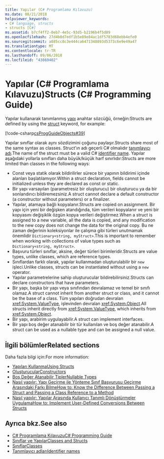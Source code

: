 ```yaml
---
title: Yapılar (C# Programlama Kılavuzu)
ms.date: 08/21/2018
helpviewer_keywords:
- C# language, structs
- structs [C#]
ms.assetid: b7cf4ff2-0eb7-4e5c-93d5-b2196b4f5d89
ms.openlocfilehash: 27d4b0d7edf1b5e89e84ac1df5783d68ebb4efe0
ms.sourcegitcommit: a885cc8c3e444ca6471348893d5373c6e9e49a47
ms.translationtype: MT
ms.contentlocale: tr-TR
ms.lasthandoff: 09/06/2018
ms.locfileid: "43869402"
---
```

# <a name="structs-c-programming-guide"></a><span data-ttu-id="7a83f-102">Yapılar (C# Programlama Kılavuzu)</span><span class="sxs-lookup"><span data-stu-id="7a83f-102">Structs (C# Programming Guide)</span></span>

<span data-ttu-id="7a83f-103">Yapılar kullanarak tanımlanmış [yapı](../../language-reference/keywords/struct.md) anahtar sözcüğü, örneğin:</span><span class="sxs-lookup"><span data-stu-id="7a83f-103">Structs are defined by using the [struct](../../language-reference/keywords/struct.md) keyword, for example:</span></span>  
  
[!code-csharp[csProgGuideObjects#39](./codesnippet/CSharp/structs_1.cs)]  
  
<span data-ttu-id="7a83f-104">Yapılar sınıflar olarak aynı sözdizimini çoğunu paylaşır.</span><span class="sxs-lookup"><span data-stu-id="7a83f-104">Structs share most of the same syntax as classes.</span></span> <span data-ttu-id="7a83f-105">Struct'ın adı geçerli C# olmalıdır [tanımlayıcı adı](../inside-a-program/identifier-names.md).</span><span class="sxs-lookup"><span data-stu-id="7a83f-105">The name of the struct must be a valid C# [identifier name](../inside-a-program/identifier-names.md).</span></span> <span data-ttu-id="7a83f-106">Yapılar aşağıdaki yollarla sınıfları daha büyük/küçük harf sınırlıdır:</span><span class="sxs-lookup"><span data-stu-id="7a83f-106">Structs are more limited than classes in the following ways:</span></span>  
  
- <span data-ttu-id="7a83f-107">Const veya statik olarak bildirilirler sürece bir yapının bildirimi içinde alanları başlatılamıyor.</span><span class="sxs-lookup"><span data-stu-id="7a83f-107">Within a struct declaration, fields cannot be initialized unless they are declared as const or static.</span></span>  
- <span data-ttu-id="7a83f-108">Bir yapı varsayılan (parametresiz bir oluşturucu) bir oluşturucu ya da bir sonlandırıcı bildiremezsiniz.</span><span class="sxs-lookup"><span data-stu-id="7a83f-108">A struct cannot declare a default constructor (a constructor without parameters) or a finalizer.</span></span>  
- <span data-ttu-id="7a83f-109">Yapılar, atamaya bağlı kopyalanır.</span><span class="sxs-lookup"><span data-stu-id="7a83f-109">Structs are copied on assignment.</span></span> <span data-ttu-id="7a83f-110">Bir yapı için yeni bir değişken atandığında, tüm verileri kopyalanır ve yeni bir kopyasını değişiklik özgün kopya verileri değiştirmez.</span><span class="sxs-lookup"><span data-stu-id="7a83f-110">When a struct is assigned to a new variable, all the data is copied, and any modification to the new copy does not change the data for the original copy.</span></span> <span data-ttu-id="7a83f-111">Bu ne zaman değerinin koleksiyonlar ile çalışma gibi türleri unutmamak önemlidir `Dictionary<string, myStruct>`.</span><span class="sxs-lookup"><span data-stu-id="7a83f-111">This is important to remember when working with collections of value types such as `Dictionary<string, myStruct>`.</span></span>  
- <span data-ttu-id="7a83f-112">Başvuru türleri sınıflar, aksine, değer türleri birimleridir.</span><span class="sxs-lookup"><span data-stu-id="7a83f-112">Structs are value types, unlike classes, which are reference types.</span></span>  
- <span data-ttu-id="7a83f-113">Sınıflardan farklı olarak, yapılar kullanmadan oluşturulabilir bir `new` işleci.</span><span class="sxs-lookup"><span data-stu-id="7a83f-113">Unlike classes, structs can be instantiated without using a `new` operator.</span></span>  
- <span data-ttu-id="7a83f-114">Yapılar parametrelerine sahip oluşturucular bildirebilirsiniz.</span><span class="sxs-lookup"><span data-stu-id="7a83f-114">Structs can declare constructors that have parameters.</span></span> 
- <span data-ttu-id="7a83f-115">Bir yapı, başka bir yapı veya sınıfından devralamaz ve temel bir sınıfı olamaz.</span><span class="sxs-lookup"><span data-stu-id="7a83f-115">A struct cannot inherit from another struct or class, and it cannot be the base of a class.</span></span> <span data-ttu-id="7a83f-116">Tüm yapıları doğrudan devralan <xref:System.ValueType>, işlevinden devralan <xref:System.Object>.</span><span class="sxs-lookup"><span data-stu-id="7a83f-116">All structs inherit directly from <xref:System.ValueType>, which inherits from <xref:System.Object>.</span></span>  
- <span data-ttu-id="7a83f-117">Bir yapı, arabirim uygulayabilir.</span><span class="sxs-lookup"><span data-stu-id="7a83f-117">A struct can implement interfaces.</span></span>  
- <span data-ttu-id="7a83f-118">Bir yapı boş değer atanabilir bir tür kullanılan ve boş değer atanabilir.</span><span class="sxs-lookup"><span data-stu-id="7a83f-118">A struct can be used as a nullable type and can be assigned a null value.</span></span>  
  
## <a name="related-sections"></a><span data-ttu-id="7a83f-119">İlgili bölümler</span><span class="sxs-lookup"><span data-stu-id="7a83f-119">Related sections</span></span>  

<span data-ttu-id="7a83f-120">Daha fazla bilgi için:</span><span class="sxs-lookup"><span data-stu-id="7a83f-120">For more information:</span></span>  
  
- [<span data-ttu-id="7a83f-121">Yapıları Kullanma</span><span class="sxs-lookup"><span data-stu-id="7a83f-121">Using Structs</span></span>](using-structs.md)
- [<span data-ttu-id="7a83f-122">Oluşturucular</span><span class="sxs-lookup"><span data-stu-id="7a83f-122">Constructors</span></span>](constructors.md)
- [<span data-ttu-id="7a83f-123">Boş Değer Atanabilir Tipler</span><span class="sxs-lookup"><span data-stu-id="7a83f-123">Nullable Types</span></span>](../nullable-types/index.md)
- [<span data-ttu-id="7a83f-124">Nasıl yapılır: Yapı Geçirme ile Yönteme Sınıf Başvurusu Geçirme Arasındaki Farkı Bilme</span><span class="sxs-lookup"><span data-stu-id="7a83f-124">How to: Know the Difference Between Passing a Struct and Passing a Class Reference to a Method</span></span>](how-to-know-the-difference-passing-a-struct-and-passing-a-class-to-a-method.md)
- [<span data-ttu-id="7a83f-125">Nasıl yapılır: Yapılar Arasında Kullanıcı Tanımlı Dönüştürmeler Uygulama</span><span class="sxs-lookup"><span data-stu-id="7a83f-125">How to: Implement User-Defined Conversions Between Structs</span></span>](../statements-expressions-operators/how-to-implement-user-defined-conversions-between-structs.md)

## <a name="see-also"></a><span data-ttu-id="7a83f-126">Ayrıca bkz.</span><span class="sxs-lookup"><span data-stu-id="7a83f-126">See also</span></span>

- [<span data-ttu-id="7a83f-127">C# Programlama Kılavuzu</span><span class="sxs-lookup"><span data-stu-id="7a83f-127">C# Programming Guide</span></span>](../index.md)
- [<span data-ttu-id="7a83f-128">Sınıflar ve Yapılar</span><span class="sxs-lookup"><span data-stu-id="7a83f-128">Classes and Structs</span></span>](index.md)
- [<span data-ttu-id="7a83f-129">Sınıflar</span><span class="sxs-lookup"><span data-stu-id="7a83f-129">Classes</span></span>](classes.md)
- [<span data-ttu-id="7a83f-130">Tanımlayıcı adları</span><span class="sxs-lookup"><span data-stu-id="7a83f-130">Identifier names</span></span>](../inside-a-program/identifier-names.md)
